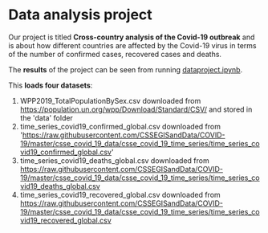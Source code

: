 # Data analysis project

Our project is titled **Cross-country analysis of the Covid-19 outbreak** and is about how different countries are affected by the Covid-19 virus in terms of the number of confirmed cases, recovered cases and deaths.

The **results** of the project can be seen from running [dataproject.ipynb](dataproject.ipynb).

This **loads four datasets**:

1. WPP2019_TotalPopulationBySex.csv downloaded from https://population.un.org/wpp/Download/Standard/CSV/ and stored in the 'data' folder
2. time_series_covid19_confirmed_global.csv downloaded from 'https://raw.githubusercontent.com/CSSEGISandData/COVID-19/master/csse_covid_19_data/csse_covid_19_time_series/time_series_covid19_confirmed_global.csv'
3. time_series_covid19_deaths_global.csv downloaded from https://raw.githubusercontent.com/CSSEGISandData/COVID-19/master/csse_covid_19_data/csse_covid_19_time_series/time_series_covid19_deaths_global.csv
4. time_series_covid19_recovered_global.csv downloaded from https://raw.githubusercontent.com/CSSEGISandData/COVID-19/master/csse_covid_19_data/csse_covid_19_time_series/time_series_covid19_recovered_global.csv

